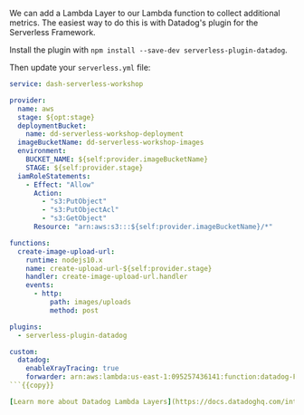 We can add a Lambda Layer to our Lambda function to collect additional metrics. The easiest way to do this is with Datadog's plugin for the Serverless Framework.

Install the plugin with `npm install --save-dev serverless-plugin-datadog`.

Then update your `serverless.yml` file:

```yaml
service: dash-serverless-workshop

provider:
  name: aws
  stage: ${opt:stage}
  deploymentBucket:
    name: dd-serverless-workshop-deployment
  imageBucketName: dd-serverless-workshop-images
  environment:
    BUCKET_NAME: ${self:provider.imageBucketName}
    STAGE: ${self:provider.stage}
  iamRoleStatements:
    - Effect: "Allow"
      Action:
        - "s3:PutObject"
        - "s3:PutObjectAcl"
        - "s3:GetObject"
      Resource: "arn:aws:s3:::${self:provider.imageBucketName}/*"

functions:
  create-image-upload-url:
    runtime: nodejs10.x
    name: create-upload-url-${self:provider.stage}
    handler: create-image-upload-url.handler
    events:
      - http:
          path: images/uploads
          method: post

plugins:
  - serverless-plugin-datadog

custom:
  datadog:
    enableXrayTracing: true
    forwarder: arn:aws:lambda:us-east-1:095257436141:function:datadog-ForwarderStack-1AMJ1QJ882CUH-Forwarder-1T13KB0KAFJEB
```{{copy}}

[Learn more about Datadog Lambda Layers](https://docs.datadoghq.com/integrations/amazon_lambda/?tab=node#installing-and-using-the-datadog-layer)
